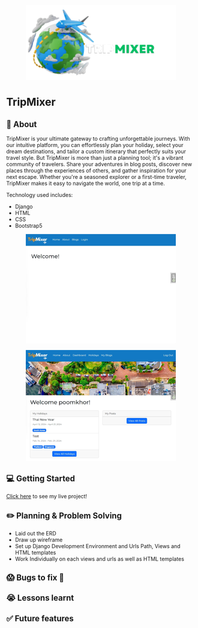 <p align='center'><img src="staticfiles/planner/images/main-logo.png" width="400"></p>

# TripMixer

## :page_facing_up: About

TripMixer is your ultimate gateway to crafting unforgettable journeys. With our intuitive platform, you can effortlessly plan your holiday, select your dream destinations, and tailor a custom itinerary that perfectly suits your travel style. But TripMixer is more than just a planning tool; it's a vibrant community of travelers.
Share your adventures in blog posts, discover new places through the experiences of others, and gather inspiration for your next escape. Whether you're a seasoned explorer or a first-time traveler, TripMixer makes it easy to navigate the world, one trip at a time.

Technology used includes:

-   Django
-   HTML
-   CSS
-   Bootstrap5

<p align='center'><img src="staticfiles/planner/images/landing_page.jpg" width="400"></p>

<p align='center'><img src="staticfiles/planner/images/dashboard.jpg" width="400"></p>

## :computer: Getting Started

[Click here](https://sei-tripmixer.fly.dev/) to see my live project!

## :pencil2: Planning & Problem Solving

-   Laid out the ERD
-   Draw up wireframe
-   Set up Django Development Environment and Urls Path, Views and HTML templates
-   Work Individually on each views and urls as well as HTML templates

## :scream: Bugs to fix :poop:

## :sob: Lessons learnt

## :white_check_mark: Future features
